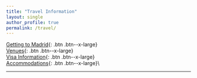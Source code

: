 ```yaml
---
title: "Travel Information"
layout: single
author_profile: true
permalink: /travel/
---
```

[Getting to Madrid](../midtown){: .btn .btn--x-large}\
[Venues](../venue){: .btn .btn--x-large}\
[Visa Information](../visa){: .btn .btn--x-large}\
[Accommodations](../accommodation){: .btn .btn--x-large}\
<!--[Tourism](../tourism){: .btn .btn--x-large}-->

---

